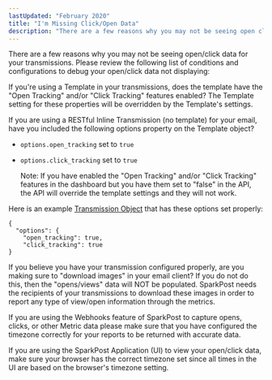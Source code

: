 ```yaml
---
lastUpdated: "February 2020"
title: "I'm Missing Click/Open Data"
description: "There are a few reasons why you may not be seeing open click data for your transmissions Please review the following list of conditions and configurations to debug your open click data not displaying If you're using a Template in your transmissions does the template have the Open Tracking and..."
---
```


There are a few reasons why you may not be seeing open/click data for your transmissions. Please review the following list of conditions and configurations to debug your open/click data not displaying:

If you're using a Template in your transmissions, does the template have the "Open Tracking" and/or "Click Tracking" features enabled? The Template setting for these properties will be overridden by the Template's settings.

If you are using a RESTful Inline Transmission (no template) for your email, have you included the following options property on the Template object?

* `options.open_tracking` set to `true`
* `options.click_tracking` set to `true`

  Note: If you have enabled the "Open Tracking" and/or "Click Tracking" features in the dashboard but you have them set to "false" in the API, the API will override the template settings and they will not work. 

Here is an example [Transmission Object](https://www.sparkpost.com/api#/reference/transmissions) that has these options set properly:
```
{
  "options": {
    "open_tracking": true,
    "click_tracking": true
}
```
If you believe you have your transmission configured properly, are you making sure to "download images" in your email client? If you do not do this, then the "opens/views" data will NOT be populated. SparkPost needs the recipients of your transmissions to download these images in order to report any type of view/open information through the metrics.

If you are using the Webhooks feature of SparkPost to capture opens, clicks, or other Metric data please make sure that you have configured the timezone correctly for your reports to be returned with accurate data.

If you are using the SparkPost Application (UI) to view your open/click data, make sure your browser has the correct timezone set since all times in the UI are based on the browser's timezone setting.
